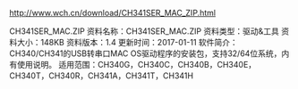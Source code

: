 http://www.wch.cn/download/CH341SER_MAC_ZIP.html

CH341SER_MAC.ZIP
资料名称：CH341SER_MAC.ZIP
资料类型：驱动&工具
资料大小：148KB
资料版本：1.4
更新时间：2017-01-11
软件简介：CH340/CH341的USB转串口MAC OS驱动程序的安装包，支持32/64位系统，内有使用说明。
适用范围：CH340G，CH340C，CH340B，CH340E，CH340T，CH340R，CH341A，CH341T，CH341H
